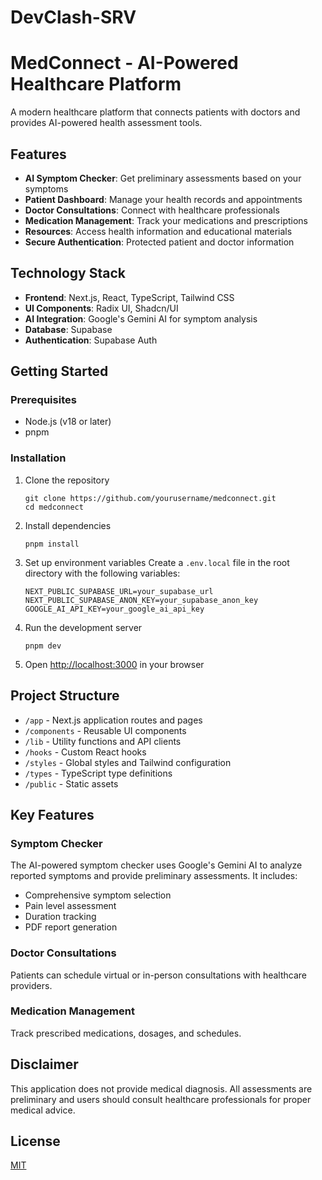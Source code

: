 # DevClash-SRV
# MedConnect - AI-Powered Healthcare Platform

A modern healthcare platform that connects patients with doctors and provides AI-powered health assessment tools.

## Features

- **AI Symptom Checker**: Get preliminary assessments based on your symptoms
- **Patient Dashboard**: Manage your health records and appointments
- **Doctor Consultations**: Connect with healthcare professionals
- **Medication Management**: Track your medications and prescriptions
- **Resources**: Access health information and educational materials
- **Secure Authentication**: Protected patient and doctor information

## Technology Stack

- **Frontend**: Next.js, React, TypeScript, Tailwind CSS
- **UI Components**: Radix UI, Shadcn/UI
- **AI Integration**: Google's Gemini AI for symptom analysis
- **Database**: Supabase
- **Authentication**: Supabase Auth

## Getting Started

### Prerequisites

- Node.js (v18 or later)
- pnpm

### Installation

1. Clone the repository
   ```
   git clone https://github.com/yourusername/medconnect.git
   cd medconnect
   ```

2. Install dependencies
   ```
   pnpm install
   ```

3. Set up environment variables
   Create a `.env.local` file in the root directory with the following variables:
   ```
   NEXT_PUBLIC_SUPABASE_URL=your_supabase_url
   NEXT_PUBLIC_SUPABASE_ANON_KEY=your_supabase_anon_key
   GOOGLE_AI_API_KEY=your_google_ai_api_key
   ```

4. Run the development server
   ```
   pnpm dev
   ```

5. Open [http://localhost:3000](http://localhost:3000) in your browser

## Project Structure

- `/app` - Next.js application routes and pages
- `/components` - Reusable UI components
- `/lib` - Utility functions and API clients
- `/hooks` - Custom React hooks
- `/styles` - Global styles and Tailwind configuration
- `/types` - TypeScript type definitions
- `/public` - Static assets

## Key Features

### Symptom Checker

The AI-powered symptom checker uses Google's Gemini AI to analyze reported symptoms and provide preliminary assessments. It includes:

- Comprehensive symptom selection
- Pain level assessment
- Duration tracking
- PDF report generation

### Doctor Consultations

Patients can schedule virtual or in-person consultations with healthcare providers.

### Medication Management

Track prescribed medications, dosages, and schedules.

## Disclaimer

This application does not provide medical diagnosis. All assessments are preliminary and users should consult healthcare professionals for proper medical advice.

## License

[MIT](LICENSE)

